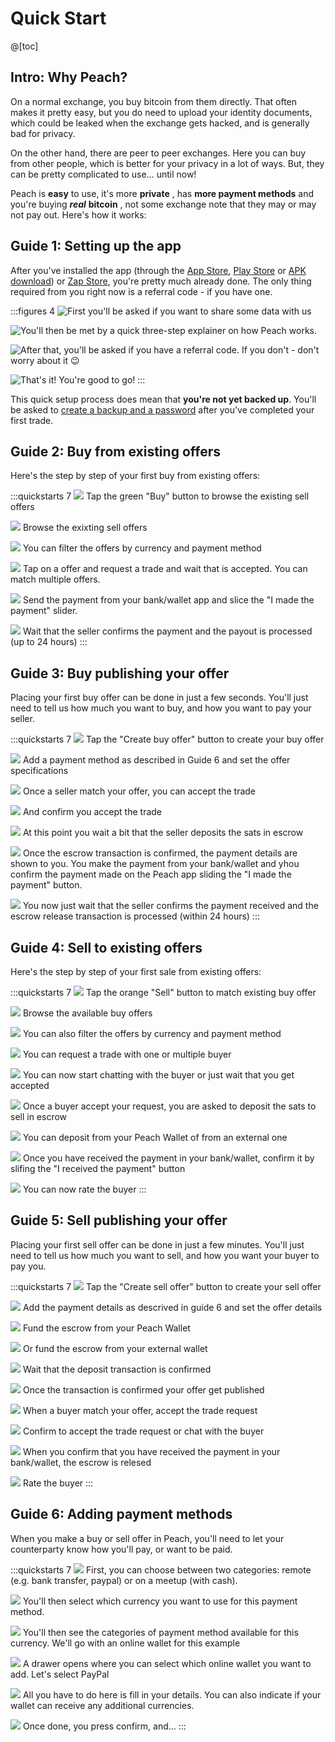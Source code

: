 # Quick Start

@[toc]

## Intro: Why Peach?

On a normal exchange, you buy bitcoin from them directly. That often makes it pretty easy, but you do need to upload your identity documents, which could be leaked when the exchange gets hacked, and is generally bad for privacy.

On the other hand, there are peer to peer exchanges. Here you can buy from other people, which is better for your privacy in a lot of ways. But, they can be pretty complicated to use… until now!

Peach is **easy** to use, it's more **private** , has **more payment methods** and you're buying _**real**_ **bitcoin** , not some exchange note that they may or may not pay out. Here's how it works:

## Guide 1: Setting up the app

After you've installed the app (through the [App Store]($iosUrl$), [Play Store]($androidUrl$) or [APK download](/apk/)) or [Zap Store](https://zapstore.dev/), you're pretty much already done.
The only thing required from you right now is a referral code - if you have one.

:::figures 4
![First you'll be asked if you want to share some data with us](/img/faq/quickstart/onboarding/usage-data.png)

![You'll then be met by a quick three-step explainer on how Peach works.](/img/faq/quickstart/onboarding/1.png)

![After that, you'll be asked if you have a referral code. If you don't - don't worry about it 😉](/img/faq/quickstart/onboarding/new.png)

![That's it! You're good to go!](/img/faq/quickstart/onboarding/created.png)
:::

This quick setup process does mean that **you're not yet backed up**. You'll be asked to [create a backup and a password](/faq/account/#how-should-i-store-my-backup) after you've completed your first trade.

## Guide 2: Buy from existing offers

Here's the step by step of your first buy from existing offers:

:::quickstarts 7
![](/img/faq/quickstart/069-screenshots/00-homepage.png)
Tap the green "Buy" button to browse the existing sell offers

![](/img/faq/quickstart/069-screenshots/buy-accept/02-browse.png)
Browse the exixting sell offers

![](/img/faq/quickstart/069-screenshots/buy-accept/03-filter.png)
You can filter the offers by currency and payment method

![](/img/faq/quickstart/069-screenshots/buy-accept/04-request-trade.png)
Tap on a offer and request a trade and wait that is accepted. You can match multiple offers.

![](/img/faq/quickstart/069-screenshots/buy-accept/05-confirm-payment.png)
Send the payment from your bank/wallet app and slice the "I made the payment" slider.

![](/img/faq/quickstart/069-screenshots/buy-accept/06-wait-payout.png)
Wait that the seller confirms the payment and the payout is processed (up to 24 hours)
:::


## Guide 3: Buy publishing your offer

Placing your first buy offer can be done in just a few seconds. You'll just need to tell us how much you want to buy, and how you want to pay your seller.

:::quickstarts 7
![](/img/faq/quickstart/069-screenshots/00-homepage.png)
Tap the "Create buy offer" button to create your buy offer

![](/img/faq/quickstart/069-screenshots/buy-offer/01-create-offer.png)
Add a payment method as described in Guide 6 and set the offer specifications

![](/img/faq/quickstart/069-screenshots/buy-offer/03-accept-trade-request.png)
Once a seller match your offer, you can accept the trade

![](/img/faq/quickstart/069-screenshots/buy-offer/04-confirm-trade-request.png)
And confirm you accept the trade

![](/img/faq/quickstart/069-screenshots/buy-offer/05-wait-escrow.png)
At this point you wait a bit that the seller deposits the sats in escrow

![](/img/faq/quickstart/069-screenshots/buy-offer/06-confirm-payment.png)
Once the escrow transaction is confirmed, the payment details are shown to you. You make the payment from your bank/wallet and yhou confirm the payment made on the Peach app sliding the "I made the payment" button.

![](/img/faq/quickstart/069-screenshots/buy-offer/07-wait-payout.png)
You now just wait that the seller confirms the payment received and the escrow release transaction is processed (within 24 hours)
:::

## Guide 4: Sell to existing offers

Here's the step by step of your first sale from existing offers:

:::quickstarts 7
![](/img/faq/quickstart/069-screenshots/00-homepage.png)
Tap the orange "Sell" button to match existing buy offer

![](/img/faq/quickstart/069-screenshots/sell-accept/01-browse-offers.png)
Browse the available buy offers

![](/img/faq/quickstart/069-screenshots/sell-accept/02-filter-offers.png)
You can also filter the offers by currency and payment method

![](/img/faq/quickstart/069-screenshots/sell-accept/03-request-trade.png)
You can request a trade with one or multiple buyer

![](/img/faq/quickstart/069-screenshots/sell-accept/04-chat-trade.png)
You can now start chatting with the buyer or just wait that you get accepted

![](/img/faq/quickstart/069-screenshots/sell-accept/05-create-escrow.png)
Once a buyer accept your request, you are asked to deposit the sats to sell in escrow

![](/img/faq/quickstart/069-screenshots/sell-accept/06-create-escrow.png)
You can deposit from your Peach Wallet of from an external one 

![](/img/faq/quickstart/069-screenshots/sell-accept/07-confirm-payment.png)
Once you have received the payment in your bank/wallet, confirm it by slifing the "I received the payment" button

![](/img/faq/quickstart/069-screenshots/sell-accept/08-rate-user.png)
You can now rate the buyer
:::

## Guide 5: Sell publishing your offer

Placing your first sell offer can be done in just a few minutes. You'll just need to tell us how much you want to sell, and how you want your buyer to pay you.

:::quickstarts 7
![](/img/faq/quickstart/069-screenshots/00-homepage.png)
Tap the "Create sell offer" button to create your sell offer

![](/img/faq/quickstart/069-screenshots/sell-offer/02-set-offer-details.png)
Add the payment details as descrived in guide 6 and set the offer details

![](/img/faq/quickstart/069-screenshots/sell-offer/03-fund-from-peach.png)
Fund the escrow from your Peach Wallet

![](/img/faq/quickstart/069-screenshots/sell-offer/04-fund-from-external.png)
Or fund the escrow from your external wallet

![](/img/faq/quickstart/069-screenshots/sell-offer/05-confirm-escrow-tx.png)
Wait that the deposit transaction is confirmed

![](/img/faq/quickstart/069-screenshots/sell-offer/06-offer-published.png)
Once the transaction is confirmed your offer get published

![](/img/faq/quickstart/069-screenshots/sell-offer/07-accept-trade-request.png)
When a buyer match your offer, accept the trade request

![](/img/faq/quickstart/069-screenshots/sell-offer/08-accept-trade-request.png)
Confirm to accept the trade request or chat with the buyer

![](/img/faq/quickstart/069-screenshots/sell-offer/09-confirm-received-payment.png)
When you confirm that you have received the payment in your bank/wallet, the escrow is relesed

![](/img/faq/quickstart/069-screenshots/sell-offer/10-rate-user.png)
Rate the buyer
:::

## Guide 6: Adding payment methods

When you make a buy or sell offer in Peach, you'll need to let your counterparty know how you'll pay, or want to be paid.

:::quickstarts 7
![](/img/faq/quickstart/add-payment-method/AddPM01.png)
First, you can choose between two categories: remote (e.g. bank transfer, paypal) or on a meetup (with cash).

![](/img/faq/quickstart/add-payment-method/AddPM02.png)
You'll then select which currency you want to use for this payment method.

![](/img/faq/quickstart/add-payment-method/AddPM03.png)
You'll then see the categories of payment method available for this currency. We'll go with an online wallet for this example

![](/img/faq/quickstart/add-payment-method/AddPM04.png)
A drawer opens where you can select which online wallet you want to add. Let's select PayPal

![](/img/faq/quickstart/add-payment-method/AddPM05.png)
All you have to do here is fill in your details. You can also indicate if your wallet can receive any additional currencies.

![](/img/faq/quickstart/add-payment-method/AddPM06.png)
Once done, you press confirm, and…
:::
